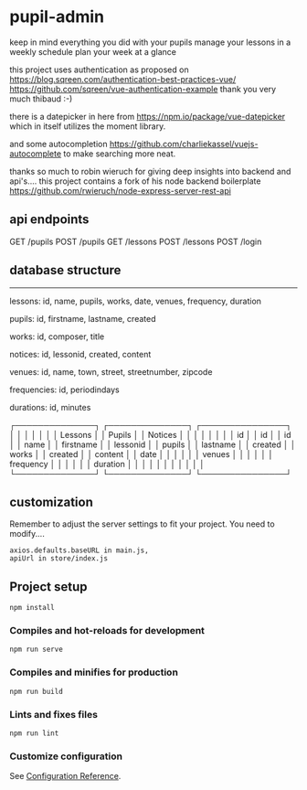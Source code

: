 # pupil-admin
keep in mind everything you did with your pupils
manage your lessons in a weekly schedule
plan your week at a glance

this project uses authentication as proposed on
https://blog.sqreen.com/authentication-best-practices-vue/
https://github.com/sqreen/vue-authentication-example
thank you very much thibaud :-)

there is a datepicker in here from
https://npm.io/package/vue-datepicker
which in itself utilizes the moment library.

and some autocompletion
https://github.com/charliekassel/vuejs-autocomplete
to make searching more neat.

thanks so much to robin wieruch for giving deep insights
into backend and api's.... this project contains a fork 
of his node backend boilerplate
https://github.com/rwieruch/node-express-server-rest-api

## api endpoints
GET /pupils
POST /pupils
GET /lessons
POST /lessons
POST /login

## database structure
------------------

lessons:
    id,
    name,
    pupils,
    works,
    date,
    venues,
    frequency,
    duration

pupils:
    id,
    firstname,
    lastname,
    created

works:
    id,
    composer,
    title

notices:
    id,
    lessonid,
    created,
    content

venues:
    id,
    name,
    town,
    street,
    streetnumber,
    zipcode

frequencies:
    id,
    periodindays

durations:
    id,
    minutes

┌──────────────┐ ┌──────────────┐ ┌───────────────┐
│              │ │              │ │               │
│ Lessons      │ │ Pupils       │ │ Notices       │
│              │ │              │ │               │
│   id         │ │  id          │ │  id           │
│   name       │ │  firstname   │ │  lessonid     │
│   pupils     │ │  lastname    │ │  created      │
│   works      │ │  created     │ │  content      │
│   date       │ │              │ │               │
│   venues     │ │              │ │               │
│   frequency  │ │              │ │               │
│   duration   │ │              │ │               │
│              │ │              │ │               │
└──────────────┘ └──────────────┘ └───────────────┘


## customization
Remember to adjust the server settings to fit your project. 
You need to modify....

    axios.defaults.baseURL in main.js,
    apiUrl in store/index.js


## Project setup
```
npm install
```

### Compiles and hot-reloads for development
```
npm run serve
```

### Compiles and minifies for production
```
npm run build
```

### Lints and fixes files
```
npm run lint
```

### Customize configuration
See [Configuration Reference](https://cli.vuejs.org/config/).
